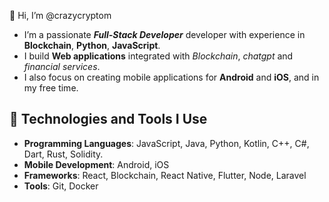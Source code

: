  👋 Hi, I’m @crazycryptom

- I’m a passionate ***Full-Stack Developer*** developer with experience in **Blockchain**, **Python**, **JavaScript**.
- I build **Web applications** integrated with *Blockchain*, *chatgpt* and *financial services*.
- I also focus on creating mobile applications for **Android** and **iOS**, and in my free time.

## 🌱 Technologies and Tools I Use

- **Programming Languages**: JavaScript, Java, Python, Kotlin, C++, C#, Dart, Rust, Solidity.
- **Mobile Development**: Android, iOS
- **Frameworks**: React, Blockchain, React Native, Flutter, Node, Laravel
- **Tools**: Git, Docker
